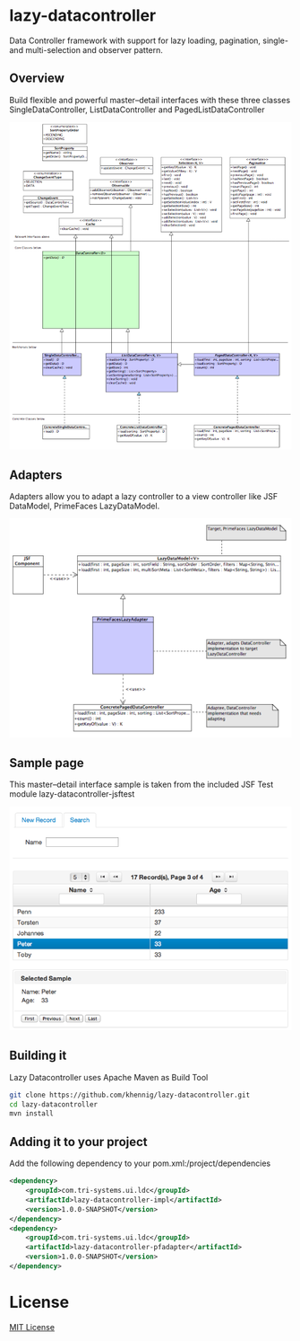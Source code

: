 # lazy-datacontroller

Data Controller framework with support for lazy loading, pagination, single- and multi-selection and observer pattern.

## Overview

Build flexible and powerful master–detail interfaces with these three classes SingleDataController, ListDataController and PagedListDataController

![Adapter](src/site/resources/img/LazyDatacontrollerOverview.png "Adapter")

## Adapters

Adapters allow you to adapt a lazy controller to a view controller like JSF DataModel, PrimeFaces LazyDataModel. 

![Adapter](src/site/resources/img/LazyDatacontrollerAdapter.png "Adapter")

## Sample page

This master–detail interface sample is taken from the included JSF Test module lazy-datacontroller-jsftest

![Master–Detail Interface Sample](src/site/resources/img/LazyDatacontrollerSample.png "Master–Detail Interface Sample")

## Building it
Lazy Datacontroller uses Apache Maven as Build Tool 

```bash
git clone https://github.com/khennig/lazy-datacontroller.git
cd lazy-datacontroller
mvn install
```

## Adding it to your project
Add the following dependency to your pom.xml:/project/dependencies

```xml
<dependency>
    <groupId>com.tri-systems.ui.ldc</groupId>
    <artifactId>lazy-datacontroller-impl</artifactId>
    <version>1.0.0-SNAPSHOT</version>
</dependency>
<dependency>
    <groupId>com.tri-systems.ui.ldc</groupId>
    <artifactId>lazy-datacontroller-pfadapter</artifactId>
    <version>1.0.0-SNAPSHOT</version>
</dependency>
```

# License
[MIT License](http://www.opensource.org/licenses/mit-license.php)